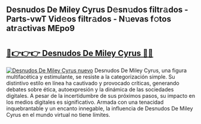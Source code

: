 ## Desnudos De Miley Cyrus D𝚎sn𝚞dos filtr𝚊dos - Parts-vwT Vid𝚎os filtr𝚊dos - N𝚞evas f𝚘tos atr𝚊ctivas MEpo9

# <h2><a href="http://mb64pu.tromn.icu/?c=Desnudos+De+Miley+Cyrus">🔗👉👉👉 Desnudos De Miley Cyrus 🔗🔗</a></h2>

[![Desnudos De Miley Cyrus nuevo](https://i.imgur.com/pEAQMta.gif)](http://mb64pu.tromn.icu/?c=Desnudos+De+Miley+Cyrus)
Desnudos De Miley Cyrus, una figura multifacética y estimulante, se resiste a la categorización simple. Su distintivo estilo en línea ha cautivado y provocado críticas, generando debates sobre ética, autoexpresión y la dinámica de las sociedades digitales. A pesar de la incertidumbre de sus próximos pasos, su impacto en los medios digitales es significativo. Armada con una tenacidad inquebrantable y un encanto innegable, la influencia de Desnudos De Miley Cyrus en el mundo virtual no tiene límites.
